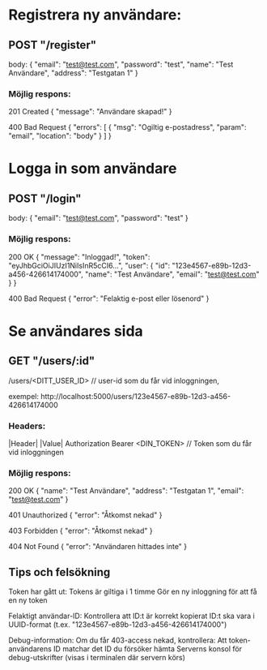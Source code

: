 # Registrera ny användare:

## POST "/register"

body:
{
"email": "test@test.com",
"password": "test",
"name": "Test Användare",
"address": "Testgatan 1"
}

### Möjlig respons:

201 Created
{
"message": "Användare skapad!"
}

400 Bad Request
{
"errors": [
{
"msg": "Ogiltig e-postadress",
"param": "email",
"location": "body"
}
]
}

# Logga in som användare

## POST "/login"

body:
{
"email": "test@test.com",
"password": "test"
}

### Möjlig respons:

200 OK
{
"message": "Inloggad!",
"token": "eyJhbGciOiJIUzI1NiIsInR5cCI6...",
"user": {
"id": "123e4567-e89b-12d3-a456-426614174000",
"name": "Test Användare",
"email": "test@test.com"
}
}

400 Bad Request
{
"error": "Felaktig e-post eller lösenord"
}

# Se användares sida

## GET "/users/:id"

/users/<DITT_USER_ID> // user-id som du får vid inloggningen,

exempel: http://localhost:5000/users/123e4567-e89b-12d3-a456-426614174000

### Headers:

|Header| |Value|
Authorization Bearer <DIN_TOKEN> // Token som du får vid inloggningen

### Möjlig respons:

200 OK
{
"name": "Test Användare",
"address": "Testgatan 1",
"email": "test@test.com"
}

401 Unauthorized
{
"error": "Åtkomst nekad"
}

403 Forbidden
{
"error": "Åtkomst nekad"
}

404 Not Found
{
"error": "Användaren hittades inte"
}

## Tips och felsökning

Token har gått ut:
Tokens är giltiga i 1 timme
Gör en ny inloggning för att få en ny token

Felaktigt användar-ID:
Kontrollera att ID:t är korrekt kopierat
ID:t ska vara i UUID-format (t.ex. "123e4567-e89b-12d3-a456-426614174000")

Debug-information:
Om du får 403-access nekad, kontrollera:
Att token-användarens ID matchar det ID du försöker hämta
Serverns konsol för debug-utskrifter (visas i terminalen där servern körs)
